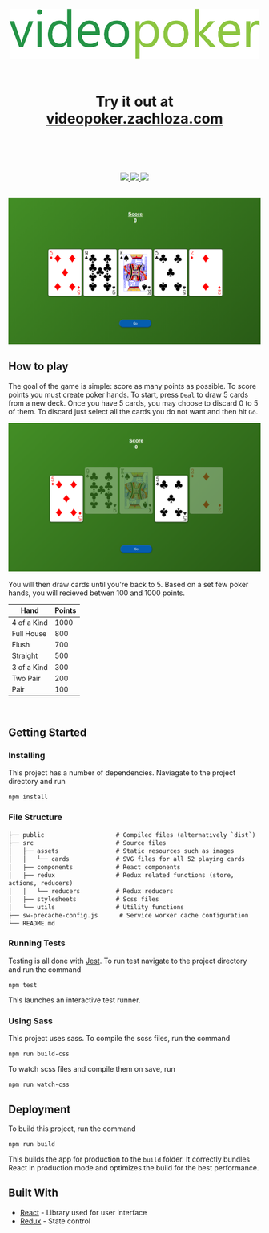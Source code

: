 <h1 align="center">
  <br>
  <a href="http://videopoker.zachloza.com/"><img src="https://github.com/Zach10za/VideoPoker/blob/master/src/assets/videopoker.png" alt="videopoker" width="500"/></a>
  <br>
  <br>
    <p align="center">Try it out at <a href="https://videopoker.zachloza.com/">videopoker.zachloza.com</a><p/>
  <br>
</h1>
<p align="center">
  <a href="#/">
    <img src="https://img.shields.io/badge/dependencies-up%20to%20date-brightgreen.svg">
  </a>
  <a href="#/">
    <img src="https://img.shields.io/badge/contributions-welcome-orange.svg">
  </a>
  <a href="https://opensource.org/licenses/MIT">
    <img src="https://img.shields.io/badge/license-MIT-blue.svg">
  </a>
</p>
<br>
<img src="https://github.com/Zach10za/VideoPoker/blob/master/src/assets/screenshot.PNG">
<br>

## How to play

The goal of the game is simple: score as many points as possible. To score points you must create poker hands. To start, press `Deal` to draw 5 cards from a new deck. Once you have 5 cards, you may choose to discard 0 to 5 of them. To discard just select all the cards you do not want and then hit `Go`.

<img src="https://github.com/Zach10za/VideoPoker/blob/master/src/assets/screenshot2.PNG">

You will then draw cards until you're back to 5. Based on a set few poker hands, you will recieved betwen 100 and 1000 points.

<table>
  <thead>
    <tr>
      <th>Hand</th>
      <th>Points</th>
    </tr>
  </thead>
  <tbody>
    <tr>
      <td>4 of a Kind</td>
      <td>1000</td>
    </tr>
    <tr>
      <td>Full House</td>
      <td>800</td>
    </tr>
    <tr>
      <td>Flush</td>
      <td>700</td>
    </tr>
    <tr>
      <td>Straight</td>
      <td>500</td>
    </tr>
    <tr>
      <td>3 of a Kind</td>
      <td>300</td>
    </tr>
    <tr>
      <td>Two Pair</td>
      <td>200</td>
    </tr>
    <tr>
      <td>Pair</td>
      <td>100</td>
    </tr>
  </tbody>
</table>
<br>

## Getting Started

### Installing

This project has a number of dependencies. Naviagate to the project directory and run

```
npm install
```

### File Structure

    ├── public                    # Compiled files (alternatively `dist`)
    ├── src                       # Source files
    │   ├── assets                # Static resources such as images
    │   │   └── cards             # SVG files for all 52 playing cards
    │   ├── components            # React components
    │   ├── redux                 # Redux related functions (store, actions, reducers)
    │   │   └── reducers          # Redux reducers
    │   ├── stylesheets           # Scss files
    │   └── utils                 # Utility functions
    ├── sw-precache-config.js      # Service worker cache configuration
    └── README.md

### Running Tests

Testing is all done with [Jest](https://jestjs.io/docs/en/getting-started). To run test navigate to the project directory and run the command

```
npm test
```

This launches an interactive test runner.

### Using Sass

This project uses sass. To compile the scss files, run the command

```
npm run build-css
```

To watch scss files and compile them on save, run

```
npm run watch-css
```

## Deployment

To build this project, run the command

```
npm run build
```

This builds the app for production to the `build` folder. It correctly bundles React in production mode and optimizes the build for the best performance.

## Built With
* [React](https://reactjs.org/docs/getting-started.html) - Library used for user interface
* [Redux](https://redux.js.org/) - State control

